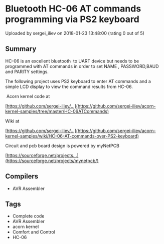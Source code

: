 # Bluetooth HC-06 AT commands programming via PS2 keyboard

Uploaded by sergei_iliev on 2018-01-23 13:48:00 (rating 0 out of 5)

## Summary

HC-06 is an excellent bluetooth  to UART device but needs to be programmed with AT commands in order to set NAME , PASSWORD,BAUD and PARITY settings.


The following project uses PS2 keyboard to enter AT commands and a simple LCD display to view the command results from HC-06.


 Acorn kernel code at


[https://github.com/sergei-iliev/...](https://github.com/sergei-iliev/acorn-kernel-samples/tree/master/HC-06ATCommands)


Wiki at


[https://github.com/sergei-iliev/...](https://github.com/sergei-iliev/acorn-kernel-samples/wiki/HC-06-AT-commands-over-PS2-keyboard)


Circuit and pcb board design is powered by myNetPCB


[https://sourceforge.net/projects...](https://sourceforge.net/projects/mynetpcb/)

## Compilers

- AVR Assembler

## Tags

- Complete code
- AVR Assembler
- acorn kernel
- Comfort and Control
- HC-06
